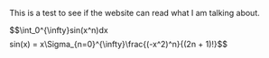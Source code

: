 This is a test to see if the website can read what I am talking about.

$$\int_0^\{\infty}sin(x^n)dx$$
$$sin(x) = x\Sigma_{n=0}^{\infty}\frac{(-x^2)^n}{(2n + 1)!}$$
